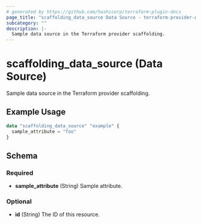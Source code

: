 ```yaml
---
# generated by https://github.com/hashicorp/terraform-plugin-docs
page_title: "scaffolding_data_source Data Source - terraform-provider-gaia"
subcategory: ""
description: |-
  Sample data source in the Terraform provider scaffolding.
---
```


# scaffolding_data_source (Data Source)

Sample data source in the Terraform provider scaffolding.

## Example Usage

```terraform
data "scaffolding_data_source" "example" {
  sample_attribute = "foo"
}
```

<!-- schema generated by tfplugindocs -->
## Schema

### Required

- **sample_attribute** (String) Sample attribute.

### Optional

- **id** (String) The ID of this resource.


